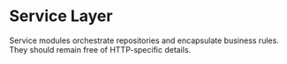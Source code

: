 # Service Layer

Service modules orchestrate repositories and encapsulate business rules. They should remain free of HTTP-specific details.

